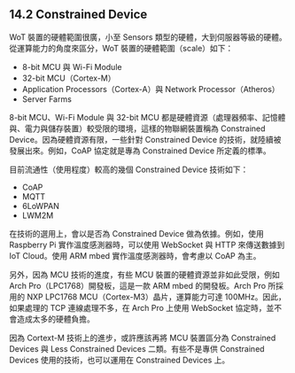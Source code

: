 ## 14.2 Constrained Device

WoT 裝置的硬體範圍很廣，小至 Sensors 類型的硬體，大到伺服器等級的硬體。從運算能力的角度來區分，WoT 裝置的硬體範圍（scale）如下：

* 8-bit MCU 與 Wi-Fi Module
* 32-bit MCU（Cortex-M）
* Application Processors（Cortex-A）與 Network Processor（Atheros）
* Server Farms

8-bit MCU、Wi-Fi Module 與 32-bit MCU 都是硬體資源（處理器頻率、記憶體與、電力與儲存裝置）較受限的環境，這樣的物聯網裝置稱為 Constrained Device。因為硬體資源有限，一些針對 Constrained Device 的技術，就陸續被發展出來。例如，CoAP 協定就是專為 Constrained Device 所定義的標準。

目前流通性（使用程度）較高的幾個 Constrained Device 技術如下：

* CoAP
* MQTT
* 6LoWPAN
* LWM2M

在技術的選用上，會以是否為 Constrained Device 做為依據。例如，使用 Raspberry Pi 實作溫度感測器時，可以使用 WebSocket 與 HTTP 來傳送數據到 IoT Cloud。使用 ARM mbed 實作溫度感測器時，會考慮以 CoAP 為主。

另外，因為 MCU 技術的進度，有些 MCU 裝置的硬體資源並非如此受限，例如 Arch Pro（LPC1768）開發板，這是一款 ARM mbed 的開發板。Arch Pro 所採用的 NXP LPC1768 MCU（Cortex-M3）晶片，運算能力可達 100MHz。因此，如果處理的 TCP 連線處理不多，在 Arch Pro 上使用 WebSocket 協定時，並不會造成太多的硬體負擔。

因為 Cortext-M 技術上的進步，或許應該再將 MCU 裝置區分為 Constrained Devices 與 Less Constrained Devices 二類。有些不是專供 Constrained Devices 使用的技術，也可以運用在 Constrained Devices 上。